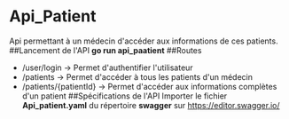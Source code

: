 # Api_Patient
Api permettant à un médecin d'accéder aux informations de ces patients.
##Lancement de l'API
**go run api_paatient**
##Routes
* /user/login -> Permet d'authentifier l'utilisateur
* /patients -> Permet d'accéder à tous les patients d'un médecin
* /patients/{patientId} -> Permet d'accéder aux informations complètes d'un patient
##Spécifications de l'API
Importer le fichier **Api_patient.yaml** du répertoire **swagger** sur https://editor.swagger.io/